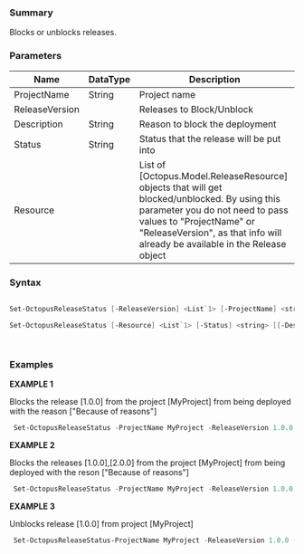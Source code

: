 ﻿
### Summary

Blocks or unblocks releases.
### Parameters
| Name | DataType          | Description |
| ------------- | ----------- | ----------- |
| ProjectName | String |  Project name     |
| ReleaseVersion |  |  Releases to Block/Unblock     |
| Description | String |  Reason to block the deployment     |
| Status | String |  Status that the release will be put into     |
| Resource |  |  List of [Octopus.Model.ReleaseResource] objects that will get blocked/unblocked. By using this parameter you do not need to pass values to "ProjectName" or "ReleaseVersion", as that info will already be available in the Release object     |

### Syntax
``` powershell

Set-OctopusReleaseStatus [-ReleaseVersion] <List`1> [-ProjectName] <string> [-Status] <string> [[-Description] <string>] [<CommonParameters>]

Set-OctopusReleaseStatus [-Resource] <List`1> [-Status] <string> [[-Description] <string>] [<CommonParameters>]




``` 

### Examples 

**EXAMPLE 1**

Blocks the release [1.0.0] from the project [MyProject] from being deployed with the reason ["Because of reasons"]

``` powershell 
 Set-OctopusReleaseStatus -ProjectName MyProject -ReleaseVersion 1.0.0 -state Blocked -Description "Because of reasons"
``` 

**EXAMPLE 2**

Blocks the releases [1.0.0],[2.0.0] from the project [MyProject] from being deployed with the reson ["Because of reasons"]

``` powershell 
 Set-OctopusReleaseStatus -ProjectName MyProject -ReleaseVersion 1.0.0, 2.0.0 -Description "Because of reasons"
``` 

**EXAMPLE 3**

Unblocks release [1.0.0] from project [MyProject]

``` powershell 
 Set-OctopusReleaseStatus-ProjectName MyProject -ReleaseVersion 1.0.0 -state Unblocked
``` 

